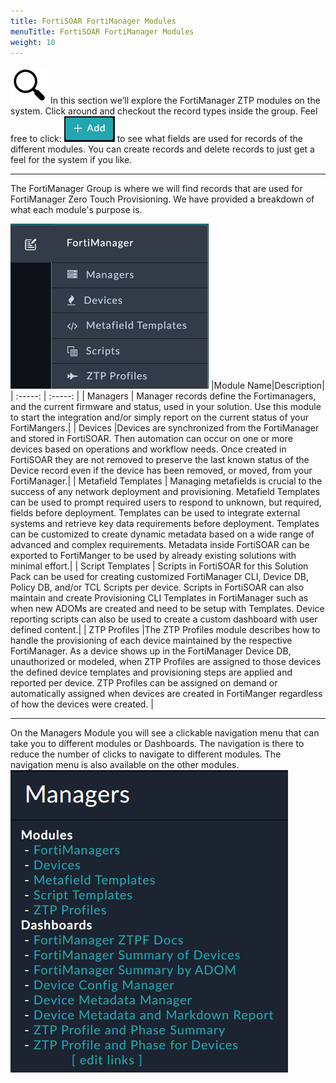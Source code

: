 ```yaml
---
title: FortiSOAR FortiManager Modules
menuTitle: FortiSOAR FortiManager Modules
weight: 10
---
```


![search_icon](mag_glass.svg)
In this section we’ll explore the FortiManager ZTP modules on the system. Click around and checkout the record types inside the group. Feel free to click: ![Add button](add.png?classes=inline) to see what fields are used for records of the different modules. You can create records and delete records to just get a feel for the system if you like.

---
The FortiManager Group is where we will find records that are used for FortiManager Zero Touch Provisioning. We have provided a breakdown of what each module's purpose is.

![FortiManager dropdown](ZTP_modules.png?height=300px)
|Module Name|Description|
| :-----: | :-----: |
| Managers | Manager records define the Fortimanagers, and the current firmware and status, used in your solution. Use this module to start the integration and/or simply report on the current status of your FortiMangers.|
| Devices |Devices are synchronized from the FortiManager and stored in FortiSOAR. Then automation can occur on one or more devices based on operations and workflow needs. Once created in FortiSOAR they are not removed to preserve the last known status of the Device record even if the device has been removed, or moved, from your FortiManager.|
| Metafield Templates | Managing metafields is crucial to the success of any network deployment and provisioning. Metafield Templates can be used to prompt required users to respond to unknown, but required, fields before deployment. Templates can be used to integrate external systems and retrieve key data requirements before deployment. Templates can be customized to create dynamic metadata based on a wide range of advanced and complex requirements. Metadata inside FortiSOAR can be exported to FortiManger to be used by already existing solutions with minimal effort.|
| Script Templates | Scripts in FortiSOAR for this Solution Pack can be used for creating customized FortiManager CLI, Device DB, Policy DB, and/or TCL Scripts per device. Scripts in FortiSOAR can also maintain and create Provisioning CLI Templates in FortiManager such as when new ADOMs are created and need to be setup with Templates. Device reporting scripts can also be used to create a custom dashboard with user defined content.|
| ZTP Profiles |The ZTP Profiles module describes how to handle the provisioning of each device maintained by the respective FortiManager. As a device shows up in the FortiManager Device DB, unauthorized or modeled, when ZTP Profiles are assigned to those devices the defined device templates and provisioning steps are applied and reported per device. ZTP Profiles can be assigned on demand or automatically assigned when devices are created in FortiManger regardless of how the devices were created. |

---
On the Managers Module you will see a clickable navigation menu that can take you to different modules or Dashboards. The navigation is there to reduce the number of clicks to navigate to different modules. The navigation menu is also available on the other modules.
![navigation bookmark](navigation.png?height=300px)

